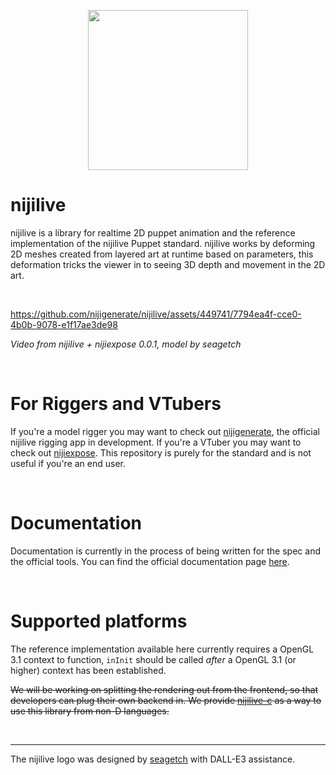 <p align="center">
  <img width="256" height="256" src="https://github.com/nijigenerate/nijilive/assets/449741/40222ef8-4327-457b-96d5-199e12c93104">
</p>
<!--
[日本語](https://github.com/nijigenerate/nijilive/blob/main/README.ja.md)
[简体中文](https://github.com/nijigenerate/nijilive/blob/main/README.zh.md)
-->

# nijilive
<!--[![Support me on Patreon](https://img.shields.io/endpoint.svg?url=https%3A%2F%2Fshieldsio-patreon.vercel.app%2Fapi%3Fusername%3Dclipsey%26type%3Dpatrons&style=for-the-badge)](https://patreon.com/clipsey)
[![Discord](https://img.shields.io/discord/855173611409506334?label=Community&logo=discord&logoColor=FFFFFF&style=for-the-badge)](https://discord.com/invite/abnxwN6r9v)
-->
nijilive is a library for realtime 2D puppet animation and the reference implementation of the nijilive Puppet standard. nijilive works by deforming 2D meshes created from layered art at runtime based on parameters, this deformation tricks the viewer in to seeing 3D depth and movement in the 2D art.

&nbsp;


https://github.com/nijigenerate/nijilive/assets/449741/7794ea4f-cce0-4b0b-9078-e1f17ae3de98


*Video from nijilive + nijiexpose 0.0.1, model by seagetch*

&nbsp;

# For Riggers and VTubers
If you're a model rigger you may want to check out [nijigenerate](https://github.com/nijigenerate/nijigenerate), the official nijilive rigging app in development.
If you're a VTuber you may want to check out [nijiexpose](https://github.com/nijigenerate/nijiexpose).
This repository is purely for the standard and is not useful if you're an end user.

&nbsp;

# Documentation
Documentation is currently in the process of being written for the spec and the official tools. You can find the official documentation page [here](https://docs.nijilive.com).

&nbsp;

# Supported platforms
The reference implementation available here currently requires a OpenGL 3.1 context to function, `inInit` should be called *after* a OpenGL 3.1 (or higher) context has been established.

~~We will be working on splitting the rendering out from the frontend, so that developers can plug their own backend in. We provide [nijilive-c](https://github.com/nijigenerate/nijilive-c) as a way to use this library from non-D languages.~~

&nbsp;


---

The nijilive logo was designed by [seagetch](https://twitter.com/seagetch) with DALL-E3 assistance.
